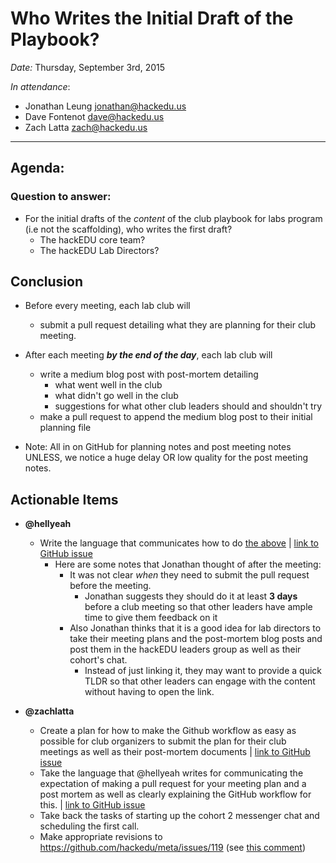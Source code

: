 # Who Writes the Initial Draft of the Playbook?

_Date:_
Thursday, September 3rd, 2015

_In attendance_:

- Jonathan Leung <jonathan@hackedu.us>
- Dave Fontenot <dave@hackedu.us>
- Zach Latta <zach@hackedu.us>

--------------------------------------------------------------------------------

## Agenda:

### Question to answer:

- For the initial drafts of the *content* of the club playbook for labs program
  (i.e not the scaffolding), who writes the first draft?
  - The hackEDU core team?
  - The hackEDU Lab Directors?

## Conclusion

- Before every meeting, each lab club will
  - submit a pull request detailing what they are planning for their club
    meeting.
- After each meeting _**by the end of the day**_, each lab club will
  - write a medium blog post with post-mortem detailing
    - what went well in the club
    - what didn't go well in the club
    - suggestions for what other club leaders should and shouldn't try
  - make a pull request to append the medium blog post to their initial planning
    file

- Note: All in on GitHub for planning notes and post meeting notes UNLESS, we
  notice a huge delay OR low quality for the post meeting notes.

## Actionable Items

- **@hellyeah**
  - Write the language that communicates how to do [the above](#conclusion) |
    [link to GitHub issue](https://github.com/hackedu/hackedu/issues/151)
    - Here are some notes that Jonathan thought of after the meeting:
      - It was not clear *when* they need to submit the pull request before the
        meeting.
          - Jonathan suggests they should do it at least **3 days** before a
            club meeting so that other leaders have ample time to give them
            feedback on it
      - Also Jonathan thinks that it is a good idea for lab directors to take
        their meeting plans and the post-mortem blog posts and post them
        in the hackEDU leaders group as well as their cohort's chat.
          - Instead of just linking it, they may want to provide a quick TLDR
            so that other leaders can engage with the content without having
            to open the link.

- **@zachlatta**
  - Create a plan for how to make the Github workflow as easy as possible for
    club organizers to submit the plan for their club meetings as well as their
    post-mortem documents | [link to GitHub issue](https://github.com/hackedu/hackedu/issues/152)
  - Take the language that @hellyeah writes for communicating the expectation of
    making a pull request for your meeting plan and a post mortem as well as
    clearly explaining the GitHub workflow for this. | [link to GitHub issue](https://github.com/hackedu/hackedu/issues/153)
  - Take back the tasks of starting up the cohort 2 messenger chat and
    scheduling the first call.
  - Make appropriate revisions to https://github.com/hackedu/meta/issues/119
    (see [this comment](https://github.com/hackedu/meta/issues/119#issuecomment-137613720))
